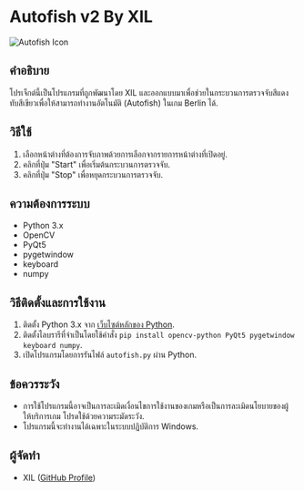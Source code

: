 # Autofish v2 By XIL

![Autofish Icon](fabicon.ico)

## คำอธิบาย
โปรเจ็กต์นี้เป็นโปรแกรมที่ถูกพัฒนาโดย XIL และออกแบบมาเพื่อช่วยในกระบวนการตรวจจับสีแดงทับสีเขียวเพื่อให้สามารถทำงานอัตโนมัติ (Autofish) ในเกม Berlin ได้.

## วิธีใช้
1. เลือกหน้าต่างที่ต้องการจับภาพด้วยการเลือกจากรายการหน้าต่างที่เปิดอยู่.
2. คลิกที่ปุ่ม "Start" เพื่อเริ่มต้นกระบวนการตรวจจับ.
3. คลิกที่ปุ่ม "Stop" เพื่อหยุดกระบวนการตรวจจับ.

## ความต้องการระบบ
- Python 3.x
- OpenCV
- PyQt5
- pygetwindow
- keyboard
- numpy

## วิธีติดตั้งและการใช้งาน
1. ติดตั้ง Python 3.x จาก [เว็บไซต์หลักของ Python](https://www.python.org/downloads/).
2. ติดตั้งไลบรารีที่จำเป็นโดยใช้คำสั่ง `pip install opencv-python PyQt5 pygetwindow keyboard numpy`.
3. เปิดโปรแกรมโดยการรันไฟล์ `autofish.py` ผ่าน Python.

## ข้อควรระวัง
- การใช้โปรแกรมนี้อาจเป็นการละเมิดเงื่อนไขการใช้งานของเกมหรือเป็นการละเมิดนโยบายของผู้ให้บริการเกม โปรดใช้ด้วยความระมัดระวัง.
- โปรแกรมนี้จะทำงานได้เฉพาะในระบบปฏิบัติการ Windows.

## ผู้จัดทำ
- XIL ([GitHub Profile](https://github.com/XIL-LIN))
